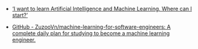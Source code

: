- [‘I want to learn Artificial Intelligence and Machine Learning. Where can I start?’](https://hackernoon.com/i-want-to-learn-artificial-intelligence-and-machine-learning-where-can-i-start-7a392a3086ec)

- [GitHub - ZuzooVn/machine-learning-for-software-engineers: A complete daily plan for studying to become a machine learning engineer.](https://github.com/ZuzooVn/machine-learning-for-software-engineers)
